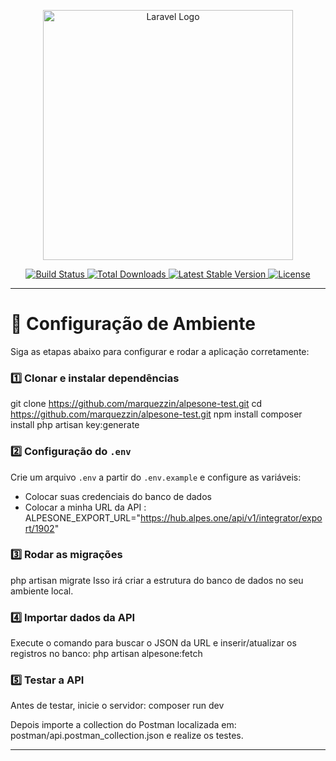 <p align="center">
  <a href="https://laravel.com" target="_blank">
    <img src="https://raw.githubusercontent.com/laravel/art/master/logo-lockup/5%20SVG/2%20CMYK/1%20Full%20Color/laravel-logolockup-cmyk-red.svg" width="400" alt="Laravel Logo">
  </a>
</p>

<p align="center">
  <a href="https://github.com/laravel/framework/actions">
    <img src="https://github.com/laravel/framework/workflows/tests/badge.svg" alt="Build Status">
  </a>
  <a href="https://packagist.org/packages/laravel/framework">
    <img src="https://img.shields.io/packagist/dt/laravel/framework" alt="Total Downloads">
  </a>
  <a href="https://packagist.org/packages/laravel/framework">
    <img src="https://img.shields.io/packagist/v/laravel/framework" alt="Latest Stable Version">
  </a>
  <a href="https://packagist.org/packages/laravel/framework">
    <img src="https://img.shields.io/packagist/l/laravel/framework" alt="License">
  </a>
</p>

---

# 🚀 Configuração de Ambiente

Siga as etapas abaixo para configurar e rodar a aplicação corretamente:

### 1️⃣ Clonar e instalar dependências
git clone https://github.com/marquezzin/alpesone-test.git
cd https://github.com/marquezzin/alpesone-test.git
npm install
composer install
php artisan key:generate

### 2️⃣ Configuração do `.env`
Crie um arquivo `.env` a partir do `.env.example` e configure as variáveis:

- Colocar suas credenciais do banco de dados  
- Colocar a minha URL da API :  
ALPESONE_EXPORT_URL="https://hub.alpes.one/api/v1/integrator/export/1902"

### 3️⃣ Rodar as migrações
php artisan migrate
Isso irá criar a estrutura do banco de dados no seu ambiente local.

### 4️⃣ Importar dados da API
Execute o comando para buscar o JSON da URL e inserir/atualizar os registros no banco:
php artisan alpesone:fetch

### 5️⃣ Testar a API
Antes de testar, inicie o servidor:
composer run dev

Depois importe a collection do Postman localizada em:
postman/api.postman_collection.json
e realize os testes.

---

